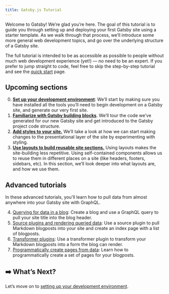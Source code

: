 ```yaml
---
title: Gatsby.js Tutorial
---
```


Welcome to Gatsby! We’re glad you’re here. The goal of this tutorial is to guide you through setting up and deploying your first Gatsby site using a starter template. As we walk through that process, we’ll introduce some more general web development topics, and go over the underlying structure of a Gatsby site. 

The full tutorial is intended to be as accessible as possible to people without much web development experience (yet!) — no need to be an expert. If you prefer to jump straight to code, feel free to skip the step-by-step tutorial and see the [quick start](/docs/) page.

## Upcoming sections

0. [**Set up your development environment**](/tutorial/part-zero/): We’ll start by making sure you have installed all the tools you’ll need to begin development on a Gatsby site, and generate our very first site.
1. [**Familiarize with Gatsby building blocks**](//tutorial/part-one/). We’ll tour the code we’ve generated for our new Gatsby site and get introduced to the Gatsby project code structure.
2. [**Add styles to your site.**](/tutorial/part-two/) We’ll take a look at how we can start making changes to the presentational layer of the site by experimenting with styling.
3. [**Use layouts to build reusable site sections.**](/tutorial/part-three/) Using layouts makes the site-building less repetitive. Using self-contained components allows us to reuse them in different places on a site (like headers, footers, sidebars, etc). In this section, we’ll look deeper into what layouts are, and how we use them.

## Advanced tutorials

In these advanced tutorials, you'll learn how to pull data from almost anywhere into your Gatsby site with GraphQL.

4.  [Querying for data in a blog](/tutorial/part-four/): Create a blog and use a GraphQL query to pull your site title into the blog header.
5.  [Source plugins and rendering queried data](/tutorial/part-five/): Use a source plugin to pull Markdown blogposts into your site and create an index page with a list of blogposts.
6.  [Transformer plugins](/tutorial/part-six/): Use a transformer plugin to transform your Markdown blogposts into a form the blog can render.
7.  [Programmatically create pages from data](/tutorial/part-seven/): Learn how to programmatically create a set of pages for your blogposts.

## ➡️ What’s Next?

Let’s move on to [setting up your development environment](/tutorial/part-zero/).